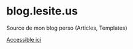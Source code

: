 # blog.lesite.us


Source de mon blog perso (Articles, Templates)


[Accessible ici](https://blog.lesite.us/)
